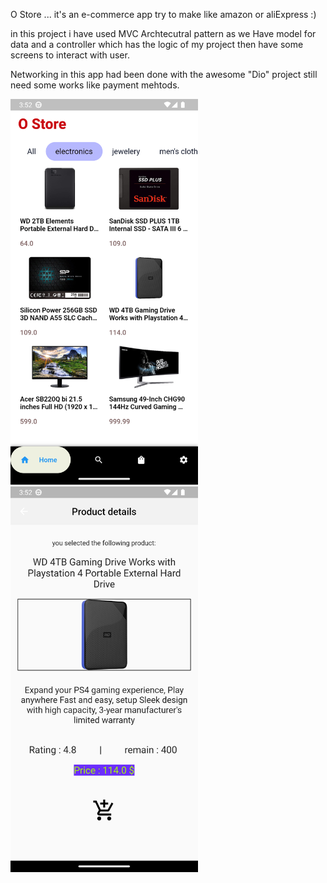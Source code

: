 O Store ...
it's an e-commerce app try to make like amazon or aliExpress :)

in this project i have used MVC Archtecutral pattern 
as we Have model for data and a controller which has the logic of my project
then have some screens to  interact with user.

Networking in this app had been done with the awesome "Dio" 
project still need some works like payment mehtods.



<img src="https://github.com/OsFoouad/OStore/blob/main/Main.png" width="300" > <img src="https://github.com/OsFoouad/OStore/blob/main/product.png" width="300" > 


